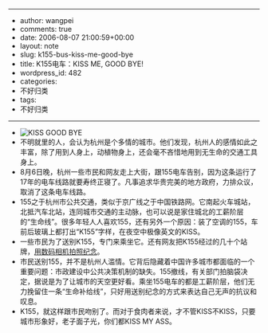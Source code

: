 - --
- author: wangpei
- comments: true
- date: 2006-08-07 21:00:59+00:00
- layout: note
- slug: k155-bus-kiss-me-good-bye
- title: K155电车：KISS ME, GOOD BYE!
- wordpress_id: 482
- categories:
- 不好归类
- tags:
- 不好归类
- --
- ![KISS GOOD BYE](http://www.hangzhou.com.cn/images/20050801/2006-08-07sb450.jpg)
- 不明就里的人，会认为杭州是个多情的城市。他们发现，杭州人的感情如此之丰富，除了用到人身上，动植物身上，还会毫不吝惜地用到无生命的交通工具身上。
- 8月6日晚，杭州一些市民和网友走上大街，跟155电车告别，因为这条运行了17年的电车线路就要寿终正寝了。凡事追求华贵完美的地方政府，力排众议，取消了这条电车线路。
- 155之于杭州市公共交通，类似于京广线之于中国铁路网。它南起火车城站，北抵汽车北站，连同城市交通的主动脉，也可以说是家住城北的工薪阶层的“生命线”。很多年轻人人喜欢155，还有另外一个原因：装了空调的155，车前后玻璃上都打出“K155”字样，在夜空中极像英文的KISS。
- 一些市民为了送别K155，专门来乘坐它。还有网友把K155经过的几十个站牌，[用数码相机拍照纪念](http://bbs.hangzhou.com.cn/viewthread.php?tid=3253467)。
- 市民送别155，并不是杭州人滥情。它背后隐藏着中国许多城市都面临的一个重要问题：市政建设中公共决策机制的缺失。155撤线，有关部门拍脑袋决定，据说是为了让城市的天空更好看。乘坐155电车的都是工薪阶层，他们无力挽留住一条“生命补给线”，只好用送别纪念的方式来表达自己无声的抗议和叹息。
- K155，就这样跟市民吻别了。而对于食肉者来说，才不管KISS不KISS，只要城市形象好，老子面子光，你们都KISS MY ASS。
